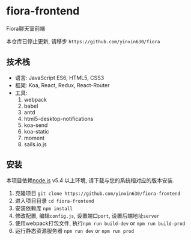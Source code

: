 # fiora-frontend

Fiora聊天室前端

本仓库已停止更新, 请移步 `https://github.com/yinxin630/fiora`

## 技术栈

* 语言: JavaScript ES6, HTML5, CSS3
* 框架: Koa, React, Redux, React-Router
* 工具:   
    1. webpack
    2. babel
    3. antd
    4. html5-desktop-notifications
    5. koa-send
    6. koa-static
    7. moment
    8. sails.io.js
    
## 安装

本项目依赖[node.js](http://npm.taobao.org/mirrors/node) v5.4 以上环境, 请下载与您的系统相对应的版本安装.  

1. 克隆项目 `git clone https://github.com/yinxin630/fiora-frontend`
2. 进入项目目录 `cd fiora-frontend`
3. 安装依赖库 `npm install`
4. 修改配置, 编辑`config.js`, 设置端口`port`, 设置后端地址`server`
5. 使用webpack打包文件, 执行`npm run build-dev` or `npm run build-prod` 
6. 运行静态资源服务器 `npm run dev` or `npm run prod`
